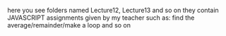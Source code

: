 here you see folders named Lecture12, Lecture13 and so on
they contain JAVASCRIPT assignments given by my teacher
such as: find the average/remainder/make a loop and so on

